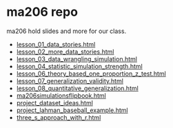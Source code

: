 
<!-- README.md is generated from README.Rmd. Please edit that file -->

# ma206 repo

<!-- badges: start -->

<!-- badges: end -->

ma206 hold slides and more for our class.

  - [lesson\_01\_data\_stories.html](https://evamaerey.github.io/ma206/lesson_01_data_stories.html)
  - [lesson\_02\_more\_data\_stories.html](https://evamaerey.github.io/ma206/lesson_02_more_data_stories.html)
  - [lesson\_03\_data\_wrangling\_simulation.html](https://evamaerey.github.io/ma206/lesson_03_data_wrangling_simulation.html)
  - [lesson\_04\_statistic\_simulation\_strength.html](https://evamaerey.github.io/ma206/lesson_04_statistic_simulation_strength.html)
  - [lesson\_06\_theory\_based\_one\_proportion\_z\_test.html](https://evamaerey.github.io/ma206/lesson_06_theory_based_one_proportion_z_test.html)
  - [lesson\_07\_generalization\_validity.html](https://evamaerey.github.io/ma206/lesson_07_generalization_validity.html)
  - [lesson\_08\_quantitative\_generalization.html](https://evamaerey.github.io/ma206/lesson_08_quantitative_generalization.html)
  - [ma206simulationsflipbook.html](https://evamaerey.github.io/ma206/ma206simulationsflipbook.html)
  - [project\_dataset\_ideas.html](https://evamaerey.github.io/ma206/project_dataset_ideas.html)
  - [project\_lahman\_baseball\_example.html](https://evamaerey.github.io/ma206/project_lahman_baseball_example.html)
  - [three\_s\_approach\_with\_r.html](https://evamaerey.github.io/ma206/three_s_approach_with_r.html)
